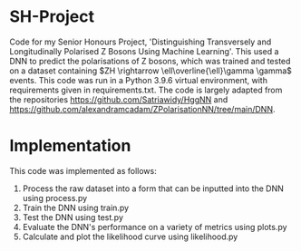 # SH-Project
Code for my Senior Honours Project, 'Distinguishing Transversely and Longitudinally Polarised Z Bosons Using Machine Learning'. This used a DNN to predict the polarisations of Z bosons, which was trained and tested on a dataset containing $ZH \rightarrow \ell\overline{\ell}\gamma \gamma$ events. This code was run in a Python 3.9.6 virtual environment, with requirements given in requirements.txt. The code is largely adapted from the repositories https://github.com/Satriawidy/HggNN and https://github.com/alexandramcadam/ZPolarisationNN/tree/main/DNN. 

# Implementation
This code was implemented as follows:
1. Process the raw dataset into a form that can be inputted into the DNN using process.py
2. Train the DNN using train.py
3. Test the DNN using test.py
4. Evaluate the DNN's performance on a variety of metrics using plots.py
5. Calculate and plot the likelihood curve using likelihood.py

